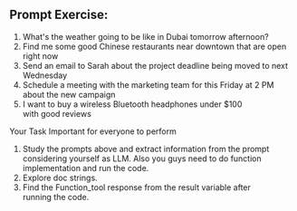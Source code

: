 ## Prompt Exercise:
1. What's the weather going to be like in Dubai tomorrow afternoon?
2. Find me some good Chinese restaurants near downtown that are open right now
3. Send an email to Sarah about the project deadline being moved to next Wednesday
4. Schedule a meeting with the marketing team for this Friday at 2 PM about the new campaign
5. I want to buy a wireless Bluetooth headphones under $100 with good reviews

Your Task Important for everyone to perform
1. Study the prompts above and extract information from the prompt considering yourself as LLM. Also you guys need to do function implementation and run the code.
2. Explore doc strings.
3. Find the Function_tool response from the result variable after running the code.
